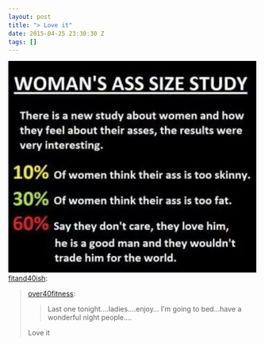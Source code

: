 ```yaml
---
layout: post
title: "> Love it"
date: 2015-04-25 23:30:30 Z
tags: []
---
```

![](/media/2015/04/117376075774.jpg)
[fitand40ish](http://fitand40ish.tumblr.com/post/117257672528/over40fitness-last-one):

> [over40fitness](http://over40fitness.tumblr.com/post/116688958449/last-one-tonight-ladies-enjoy-im-going-to):
> 
> > Last one tonight….ladies….enjoy… I’m going to bed…have a wonderful night people….
> 
> Love it
